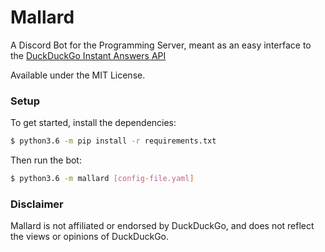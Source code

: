 # Mallard
A Discord Bot for the Programming Server, meant as an easy interface to the [DuckDuckGo Instant Answers API](https://duckduckgo.com/api)

Available under the MIT License.

### Setup
To get started, install the dependencies:
```sh
$ python3.6 -m pip install -r requirements.txt
```

Then run the bot:
```sh
$ python3.6 -m mallard [config-file.yaml]
```

### Disclaimer
Mallard is not affiliated or endorsed by DuckDuckGo, and does not reflect the views or opinions of DuckDuckGo.
